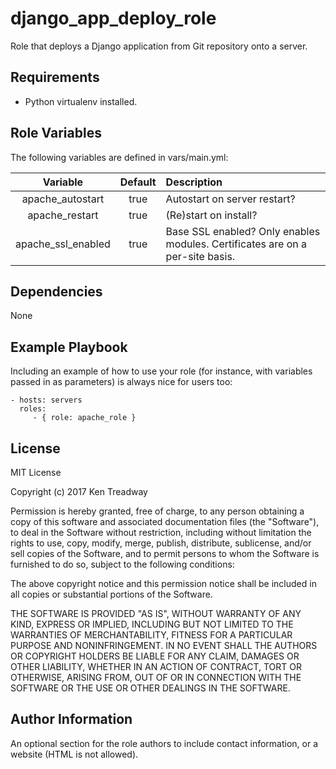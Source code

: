 django_app_deploy_role
======================

Role that deploys a Django application from Git repository onto a server.

Requirements
------------

* Python virtualenv installed.

Role Variables
--------------

The following variables are defined in vars/main.yml:

| Variable         | Default | Description                                                                    |
|:----------------:|:-------:|:-------------------------------------------------------------------------------|
|apache_autostart  | true    |Autostart on server restart?                                                    |
|apache_restart    | true    |(Re)start on install?                                                           |
|apache_ssl_enabled| true    |Base SSL enabled?  Only enables modules.  Certificates are on a per-site basis. |

Dependencies
------------

None

Example Playbook
----------------

Including an example of how to use your role (for instance, with variables passed in as parameters) is always nice for users too:

    - hosts: servers
      roles:
         - { role: apache_role }

License
-------

MIT License

Copyright (c) 2017 Ken Treadway

Permission is hereby granted, free of charge, to any person obtaining a copy
of this software and associated documentation files (the "Software"), to deal
in the Software without restriction, including without limitation the rights
to use, copy, modify, merge, publish, distribute, sublicense, and/or sell
copies of the Software, and to permit persons to whom the Software is
furnished to do so, subject to the following conditions:

The above copyright notice and this permission notice shall be included in all
copies or substantial portions of the Software.

THE SOFTWARE IS PROVIDED "AS IS", WITHOUT WARRANTY OF ANY KIND, EXPRESS OR
IMPLIED, INCLUDING BUT NOT LIMITED TO THE WARRANTIES OF MERCHANTABILITY,
FITNESS FOR A PARTICULAR PURPOSE AND NONINFRINGEMENT. IN NO EVENT SHALL THE
AUTHORS OR COPYRIGHT HOLDERS BE LIABLE FOR ANY CLAIM, DAMAGES OR OTHER
LIABILITY, WHETHER IN AN ACTION OF CONTRACT, TORT OR OTHERWISE, ARISING FROM,
OUT OF OR IN CONNECTION WITH THE SOFTWARE OR THE USE OR OTHER DEALINGS IN THE
SOFTWARE.

Author Information
------------------

An optional section for the role authors to include contact information, or a website (HTML is not allowed).
